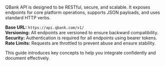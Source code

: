 QBank API is designed to be RESTful, secure, and scalable. It exposes endpoints for core platform operations, supports JSON payloads, and uses standard HTTP verbs.

**Base URL:** `https://api.qbank.com/v1/`  
**Versioning:** All endpoints are versioned to ensure backward compatibility.  
**Security:** Authentication is required for all endpoints using bearer tokens.  
**Rate Limits:** Requests are throttled to prevent abuse and ensure stability.

This guide introduces key concepts to help you integrate confidently and document effectively.
